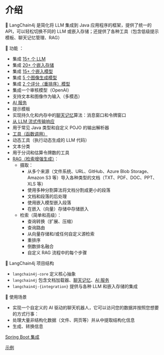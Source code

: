# 介绍
🧩 LangChain4j 是简化将 LLM 集成到 Java 应用程序的框架，提供了统一的 API，可以轻松切换不同的 LLM 或嵌入存储；还提供了各种工具（包含低级提示模板、聊天记忆管理、RAG）

🧩 功能 ：
- 集成 [15+ 个 LLM](https://docs.langchain4j.info/integrations/language-models)
- 集成 [20+ 个嵌入存储](https://docs.langchain4j.info/integrations/embedding-stores)
- 集成 [15+ 个嵌入模型](https://docs.langchain4j.info/category/embedding-models)
- 集成 [5 个图像生成模型](https://docs.langchain4j.info/category/image-models)
- 集成 [2 个评分（重排序）模型](https://docs.langchain4j.info/category/scoring-reranking-models)
- 集成一个审核模型（OpenAI）
- 支持文本和图像作为输入（多模态）
- [AI 服务](https://docs.langchain4j.info/tutorials/ai-services)
- 提示模板
- 实现持久化和内存中的[聊天记忆](https://docs.langchain4j.info/tutorials/chat-memory)算法：消息窗口和令牌窗口
- [从 LLM 流式传输响应](https://docs.langchain4j.info/tutorials/response-streaming)
- 用于常见 Java 类型和自定义 POJO 的输出解析器
- [工具（函数调用）](https://docs.langchain4j.info/tutorials/tools)
- 动态工具（执行动态生成的 LLM 代码）
- 文本分类
- 用于分词和估算令牌数的工具
- [RAG（检索增强生成）](https://docs.langchain4j.info/tutorials/rag)：
  - 摄取：
    - 从多个来源（文件系统、URL、GitHub、Azure Blob Storage、Amazon S3 等）导入各种类型的文档（TXT、PDF、DOC、PPT、XLS 等）
    - 使用多种分割算法将文档分割成更小的段落
    - 文档和段落的后处理
    - 使用嵌入模型嵌入段落
    - 在嵌入（向量）存储中存储嵌入
  - 检索（简单和高级）：
    - 查询转换（扩展、压缩）
    - 查询路由
    - 从向量存储和/或任何自定义源检索
    - 重排序
    - 倒数排名融合
    - 自定义 RAG 流程中的每个步骤

🧩 LangChain4j 项目结构
- `langchain4j-core` 定义核心抽象
- `langchain4j` 包含文档加载器、[聊天记忆](https://docs.langchain4j.info/tutorials/chat-memory)、[AI 服务](https://docs.langchain4j.info/tutorials/ai-services)
- `langchain4j-{integration}` 提供与各种 LLM 和嵌入存储的集成

🧩 使用场景
- 实现一个自定义的 AI 驱动的聊天机器人，它可以访问您的数据并按照您想要的方式行事：
- 处理大量非结构化数据（文件、网页等）并从中提取结构化信息
- 生成、转换信息


[Spring Boot 集成](https://github.com/langchain4j/langchain4j-spring)

[示例](https://github.com/langchain4j/langchain4j-examples)
